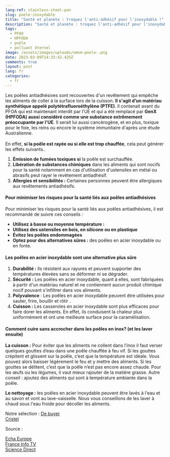 ```yaml
---
lang-ref: stainless-steel-pan
slug: poele-inoxydable
title: "Santé et planète : troquez l'anti-adhésif pour l'inoxydable !"
description: "Santé et planète : troquez l'anti-adhésif pour l'inoxydable !"
tags:
  - PFAO
  - HPFODA
  - poêle
  - polluant éternel
image: /assets/images/uploads/omnm-poele-.png
date: 2023-03-09T14:33:42.425Z
comments: true
layout: post
lang: fr
categories:
  - fr
---
```

Les poêles antiadhésives sont recouvertes d'un revêtement qui empêche les aliments de coller à la surface lors de la cuisson. **Il s'agit d’un matériau synthétique appelé polytétrafluoroéthylène (PTFE)**. Il contenait avant du PFOA qui est maintenant interdit par l’UE et qui a été remplacé par **GenX (HPFODA) aussi considéré comme une substance extrêmement préoccupante par l'UE**. Il serait lui aussi cancérogène, et en plus, toxique pour le foie, les reins ou encore le système immunitaire d'après une étude Australienne.\
\
En effet, **si la poêle est rayée ou si elle est trop chauffée**, cela peut générer les effets suivants..

1. **Émission de fumées toxiques si** la poêle est surchauffée. 
2. **Libération de substances chimiques**  dans les aliments qui sont nocifs pour la santé notamment en   cas d'utilisation d'ustensiles en métal ou abrasifs peut rayer le revêtement antiadhésif.
3. **Allergies et sensibilités :** Certaines personnes peuvent être allergiques aux revêtements antiadhésifs.

#### Pour minimiser les risques pour la santé liés aux poêles antiadhésives

Pour minimiser les risques pour la santé liés aux poêles antiadhésives, il est recommandé de suivre ces conseils :

* **Utilisez à basse ou moyenne température :** 
* **Utilisez des ustensiles en bois, en silicone ou en plastique** 
* **Évitez les poêles endommagées** 
* **Optez pour des alternatives sûres :**  des poêles en acier inoxydable ou en fonte.

#### Les poêles en acier inoxydable sont une alternative plus sûre

1. **Durabilité :**  Ils résistent aux rayures et peuvent supporter des températures élevées sans se déformer ni se dégrader. 
2. **Sécurité :** Les poêles en acier inoxydable, quant à elles, sont fabriquées à partir d'un matériau naturel et ne contiennent aucun produit chimique nocif pouvant s'infiltrer dans vos aliments. 
3. **Polyvalence** : Les poêles en acier inoxydable peuvent être utilisées pour  sauter, frire, bouillir et rôtir .                                                                 
4. **Cuisson :** Les casseroles en acier inoxydable sont plus efficaces pour faire dorer les aliments. En effet, ils conduisent la chaleur plus uniformément et ont une meilleure surface pour la caramélisation. 

#### C﻿omment cuire sans accrocher dans les poêles en inox? (et les laver ensuite)

**L﻿a cuisson :** Pour éviter que les aliments ne collent dans l’inox il faut verser quelques gouttes d’eau dans une poêle chauffée à feu vif. Si les gouttes crépitent et glissent sur la poêle, c’est que la température est idéale. Vous pouvez alors baisser légèrement le feu et y mettre des aliments. Si les gouttes se délitent, c’est que la poêle n’est pas encore assez chaude. Pour les œufs ou les légumes, il vaut mieux rajouter de la matière grasse. Autre conseil : ajoutez des aliments qui sont à température ambiante dans la poêle. 

**Le nettoyage :** les poêles en acier inoxydable peuvent être lavés à l'eau et au savon et vont au lave-vaisselle. Nous vous conseillons de les laver à chaud sous l'eau froide pour décoller les aliments. 

N﻿otre sélection :
[D﻿e buyer](https://www.debuyer.com/fr/353-batteries-de-cuisine)\
[Cristel](https://www.cristel.com/fr/produits/poele-haute-inox-mutine-amovible)

Source : 

[E﻿cha Europe](https://echa.europa.eu/fr/hot-topics/perfluoroalkyl-chemicals-pfas)\
[F﻿rance Info TV](https://www.francetvinfo.fr/replay-radio/c-est-ma-sante/les-risques-cancerogenes-du-teflon-pointes-du-doigt-par-des-universitaires-australiens_5432443.html)\
[S﻿cience Direct](https://www.sciencedirect.com/science/article/abs/pii/S004896972205392X?via%3Dihub)